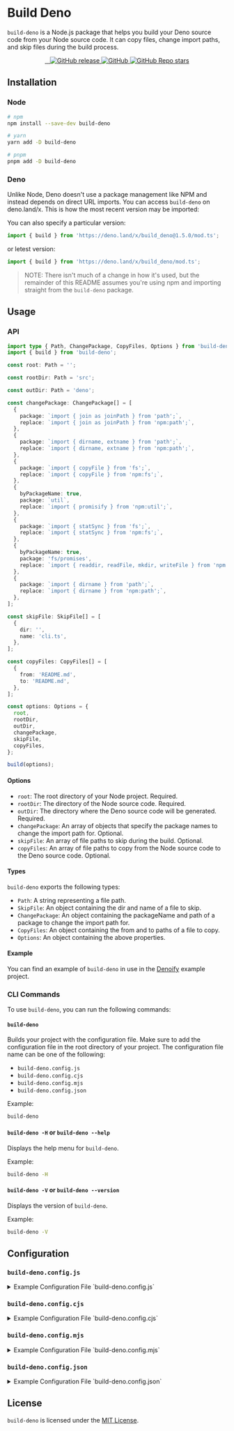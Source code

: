 # Build Deno

`build-deno` is a Node.js package that helps you build your Deno source code from your Node source code. It can copy files, change import paths, and skip files during the build process.

<div align="center">
  <a href="https://www.npmjs.com/package/build-deno" target="_blank">
    <img src="https://img.shields.io/badge/npm-%23CB3837.svg?style=for-the-badge&logo=npm&logoColor=white" alt=""/>
  </a>

  <a href="https://deno.land/x/build_deno" target="_blank">
    <img src="https://img.shields.io/badge/deno-000000?style=for-the-badge&logo=deno&logoColor=white" alt=""/>
  </a>

  <a href="https://github.com/MKAbuMattar/build-deno" target="_blank">
    <img src="https://img.shields.io/badge/github-%23181717.svg?style=for-the-badge&logo=github&logoColor=white" alt=""/>
  </a>

  <a href="https://github.com/MKAbuMattar/build-deno/releases">
    <img alt="GitHub release" src="https://img.shields.io/github/v/release/MKAbuMattar/build-deno?color=%23d52128&label=Latest%20release&style=for-the-badge" />
    </a>

  <a href="https://github.com/MKAbuMattar/build-deno/blob/main/LICENSE">
    <img alt="GitHub" src="https://img.shields.io/github/license/MKAbuMattar/build-deno?color=%23d52128&style=for-the-badge">
  </a>

  <a href="https://github.com/MKAbuMattar/build-deno/stargazers">
    <img alt="GitHub Repo stars" src="https://img.shields.io/github/stars/MKAbuMattar/build-deno?color=%23d52128&label=github%20stars&style=for-the-badge">
  </a>
</div>

## Installation

### Node

```sh
# npm
npm install --save-dev build-deno

# yarn
yarn add -D build-deno

# pnpm
pnpm add -D build-deno
```

### Deno

Unlike Node, Deno doesn't use a package management like NPM and instead depends on direct URL imports. You can access `build-deno` on deno.land/x. This is how the most recent version may be imported:

You can also specify a particular version:

```ts
import { build } from 'https://deno.land/x/build_deno@1.5.0/mod.ts';
```

or letest version:

```ts
import { build } from 'https://deno.land/x/build_deno/mod.ts';
```

> NOTE: There isn't much of a change in how it's used, but the remainder of this README assumes you're using npm and importing straight from the `build-deno` package.

## Usage

### API

```ts
import type { Path, ChangePackage, CopyFiles, Options } from 'build-deno';
import { build } from 'build-deno';

const root: Path = '';

const rootDir: Path = 'src';

const outDir: Path = 'deno';

const changePackage: ChangePackage[] = [
  {
    package: `import { join as joinPath } from 'path';`,
    replace: `import { join as joinPath } from 'npm:path';`,
  },
  {
    package: `import { dirname, extname } from 'path';`,
    replace: `import { dirname, extname } from 'npm:path';`,
  },
  {
    package: `import { copyFile } from 'fs';`,
    replace: `import { copyFile } from 'npm:fs';`,
  },
  {
    byPackageName: true,
    package: `util`,
    replace: `import { promisify } from 'npm:util';`,
  },
  {
    package: `import { statSync } from 'fs';`,
    replace: `import { statSync } from 'npm:fs';`,
  },
  {
    byPackageName: true,
    package: 'fs/promises',
    replace: `import { readdir, readFile, mkdir, writeFile } from 'npm:fs/promises';`,
  },
  {
    package: `import { dirname } from 'path';`,
    replace: `import { dirname } from 'npm:path';`,
  },
];

const skipFile: SkipFile[] = [
  {
    dir: '',
    name: 'cli.ts',
  },
];

const copyFiles: CopyFiles[] = [
  {
    from: 'README.md',
    to: 'README.md',
  },
];

const options: Options = {
  root,
  rootDir,
  outDir,
  changePackage,
  skipFile,
  copyFiles,
};

build(options);
```

#### Options

- `root`: The root directory of your Node project. Required.
- `rootDir`: The directory of the Node source code. Required.
- `outDir`: The directory where the Deno source code will be generated. Required.
- `changePackage`: An array of objects that specify the package names to change the import path for. Optional.
- `skipFile`: An array of file paths to skip during the build. Optional.
- `copyFiles`: An array of file paths to copy from the Node source code to the Deno source code. Optional.

#### Types

`build-deno` exports the following types:

- `Path`: A string representing a file path.
- `SkipFile`: An object containing the dir and name of a file to skip.
- `ChangePackage`: An object containing the packageName and path of a package to change the import path for.
- `CopyFiles`: An object containing the from and to paths of a file to copy.
- `Options`: An object containing the above properties.

#### Example

You can find an example of `build-deno` in use in the [Denoify](https://github.com/MKAbuMattar/recursive-directory) example project.

### CLI Commands

To use `build-deno`, you can run the following commands:

#### `build-deno`

Builds your project with the configuration file. Make sure to add the configuration file in the root directory of your project. The configuration file name can be one of the following:

- `build-deno.config.js`
- `build-deno.config.cjs`
- `build-deno.config.mjs`
- `build-deno.config.json`

Example:

```sh
build-deno
```

#### `build-deno -H` or `build-deno --help`

Displays the help menu for `build-deno`.

Example:

```sh
build-deno -H
```

#### `build-deno -V` or `build-deno --version`

Displays the version of `build-deno`.

Example:

```sh
build-deno -V
```

## Configuration

### `build-deno.config.js`

<details>
  <summary>Example Configuration File `build-deno.config.js`</summary>

```js
module.exports = {
  root: '',
  rootDir: 'src',
  outDir: 'deno',
  changePackage: [
    {
      package: `import { join as joinPath } from 'path';`,
      replace: `import { join as joinPath } from 'npm:path';`,
    },
    {
      package: `import { dirname, extname } from 'path';`,
      replace: `import { dirname, extname } from 'npm:path';`,
    },
    {
      package: `import { copyFile } from 'fs';`,
      replace: `import { copyFile } from 'npm:fs';`,
    },
    {
      byPackageName: true,
      package: `util`,
      replace: `import { promisify } from 'npm:util';`,
    },
    {
      package: `import { statSync } from 'fs';`,
      replace: `import { statSync } from 'npm:fs';`,
    },
    {
      byPackageName: true,
      package: 'fs/promises',
      replace: `import { readdir, readFile, mkdir, writeFile } from 'npm:fs/promises';`,
    },
    {
      package: `import { dirname } from 'path';`,
      replace: `import { dirname } from 'npm:path';`,
    },
  ],
  skipFile: [
    {
      dir: '',
      name: 'cli.ts',
    },
  ],
  copyFiles: [
    {
      from: 'README.md',
      to: 'README.md',
    },
  ],
};
```

</details>

### `build-deno.config.cjs`

<details>
  <summary>Example Configuration File `build-deno.config.cjs`</summary>

```js
module.exports = {
  root: '',
  rootDir: 'src',
  outDir: 'deno',
  changePackage: [
    {
      package: `import { join as joinPath } from 'path';`,
      replace: `import { join as joinPath } from 'npm:path';`,
    },
    {
      package: `import { dirname, extname } from 'path';`,
      replace: `import { dirname, extname } from 'npm:path';`,
    },
    {
      package: `import { copyFile } from 'fs';`,
      replace: `import { copyFile } from 'npm:fs';`,
    },
    {
      byPackageName: true,
      package: `util`,
      replace: `import { promisify } from 'npm:util';`,
    },
    {
      package: `import { statSync } from 'fs';`,
      replace: `import { statSync } from 'npm:fs';`,
    },
    {
      byPackageName: true,
      package: 'fs/promises',
      replace: `import { readdir, readFile, mkdir, writeFile } from 'npm:fs/promises';`,
    },
    {
      package: `import { dirname } from 'path';`,
      replace: `import { dirname } from 'npm:path';`,
    },
  ],
  skipFile: [
    {
      dir: '',
      name: 'cli.ts',
    },
  ],
  copyFiles: [
    {
      from: 'README.md',
      to: 'README.md',
    },
  ],
};
```

</details>

### `build-deno.config.mjs`

<details>
  <summary>Example Configuration File `build-deno.config.mjs`</summary>

```js
export default {
  root: '',
  rootDir: 'src',
  outDir: 'deno',
  changePackage: [
    {
      package: `import { join as joinPath } from 'path';`,
      replace: `import { join as joinPath } from 'npm:path';`,
    },
    {
      package: `import { dirname, extname } from 'path';`,
      replace: `import { dirname, extname } from 'npm:path';`,
    },
    {
      package: `import { copyFile } from 'fs';`,
      replace: `import { copyFile } from 'npm:fs';`,
    },
    {
      byPackageName: true,
      package: `util`,
      replace: `import { promisify } from 'npm:util';`,
    },
    {
      package: `import { statSync } from 'fs';`,
      replace: `import { statSync } from 'npm:fs';`,
    },
    {
      byPackageName: true,
      package: 'fs/promises',
      replace: `import { readdir, readFile, mkdir, writeFile } from 'npm:fs/promises';`,
    },
    {
      package: `import { dirname } from 'path';`,
      replace: `import { dirname } from 'npm:path';`,
    },
  ],
  skipFile: [
    {
      dir: '',
      name: 'cli.ts',
    },
  ],
  copyFiles: [
    {
      from: 'README.md',
      to: 'README.md',
    },
  ],
};
```

</details>

### `build-deno.config.json`

<details>
  <summary>Example Configuration File `build-deno.config.json`</summary>

```json
{
  "root": "",
  "rootDir": "src",
  "outDir": "deno",
  "changePackage": [
    {
      "package": "import { join as joinPath } from 'path';",
      "replace": "import { join as joinPath } from 'npm:path';"
    },
    {
      "package": "import { dirname, extname } from 'path';",
      "replace": "import { dirname, extname } from 'npm:path';"
    },
    {
      "package": "import { copyFile } from 'fs';",
      "replace": "import { copyFile } from 'npm:fs';"
    },
    {
      "byPackageName": true,
      "package": "util",
      "replace": "import { promisify } from 'npm:util';"
    },
    {
      "package": "import { statSync } from 'fs';",
      "replace": "import { statSync } from 'npm:fs';"
    },
    {
      "byPackageName": true,
      "package": "fs/promises",
      "replace": "import { readdir, readFile, mkdir, writeFile } from 'npm:fs/promises';"
    },
    {
      "package": "import { dirname } from 'path';",
      "replace": "import { dirname } from 'npm:path';"
    }
  ],
  "skipFile": [
    {
      "dir": "",
      "name": "cli.ts"
    }
  ],
  "copyFiles": [
    {
      "from": "README.md",
      "to": "README.md"
    }
  ]
}
```

</details>

## License

`build-deno` is licensed under the [MIT License](LICENSE).
